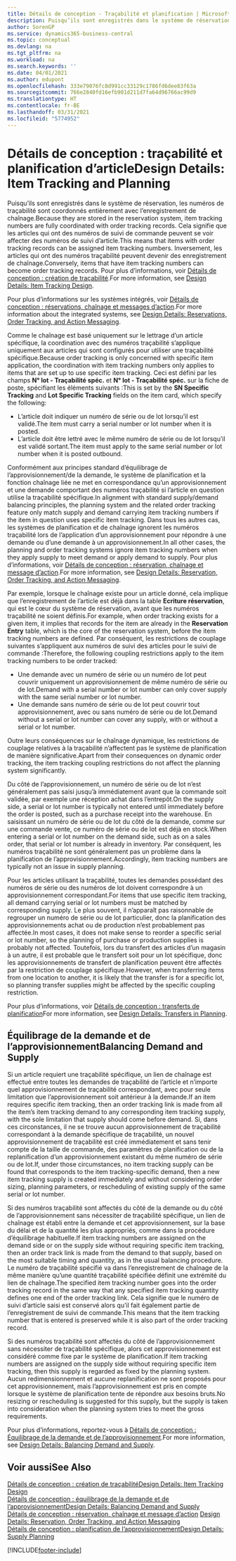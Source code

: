 ```yaml
---
title: Détails de conception - Traçabilité et planification | Microsoft Docs
description: Puisqu’ils sont enregistrés dans le système de réservation, les numéros de traçabilité sont coordonnés entièrement avec l’enregistrement de chaînage.
author: SorenGP
ms.service: dynamics365-business-central
ms.topic: conceptual
ms.devlang: na
ms.tgt_pltfrm: na
ms.workload: na
ms.search.keywords: ''
ms.date: 04/01/2021
ms.author: edupont
ms.openlocfilehash: 333e79076fc8d991cc33129c1786fd6dee83f63a
ms.sourcegitcommit: 766e2840fd16efb901d211d7fa64d96766ac99d9
ms.translationtype: HT
ms.contentlocale: fr-BE
ms.lasthandoff: 03/31/2021
ms.locfileid: "5774952"
---
```

# <a name="design-details-item-tracking-and-planning"></a><span data-ttu-id="343f8-103">Détails de conception : traçabilité et planification d’article</span><span class="sxs-lookup"><span data-stu-id="343f8-103">Design Details: Item Tracking and Planning</span></span>
<span data-ttu-id="343f8-104">Puisqu’ils sont enregistrés dans le système de réservation, les numéros de traçabilité sont coordonnés entièrement avec l’enregistrement de chaînage.</span><span class="sxs-lookup"><span data-stu-id="343f8-104">Because they are stored in the reservation system, item tracking numbers are fully coordinated with order tracking records.</span></span> <span data-ttu-id="343f8-105">Cela signifie que les articles qui ont des numéros de suivi de commande peuvent se voir affecter des numéros de suivi d’article.</span><span class="sxs-lookup"><span data-stu-id="343f8-105">This means that items with order tracking records can be assigned item tracking numbers.</span></span> <span data-ttu-id="343f8-106">Inversement, les articles qui ont des numéros traçabilité peuvent devenir des enregistrement de chaînage.</span><span class="sxs-lookup"><span data-stu-id="343f8-106">Conversely, items that have item tracking numbers can become order tracking records.</span></span> <span data-ttu-id="343f8-107">Pour plus d’informations, voir [Détails de conception : création de traçabilité](design-details-item-tracking-design.md).</span><span class="sxs-lookup"><span data-stu-id="343f8-107">For more information, see [Design Details: Item Tracking Design](design-details-item-tracking-design.md).</span></span>

<span data-ttu-id="343f8-108">Pour plus d’informations sur les systèmes intégrés, voir [Détails de conception : réservations, chaînage et messages d’action](design-details-reservation-order-tracking-and-action-messaging.md).</span><span class="sxs-lookup"><span data-stu-id="343f8-108">For more information about the integrated systems, see [Design Details: Reservations, Order Tracking, and Action Messaging](design-details-reservation-order-tracking-and-action-messaging.md).</span></span>

<span data-ttu-id="343f8-109">Comme le chaînage est basé uniquement sur le lettrage d’un article spécifique, la coordination avec des numéros traçabilité s’applique uniquement aux articles qui sont configurés pour utiliser une traçabilité spécifique.</span><span class="sxs-lookup"><span data-stu-id="343f8-109">Because order tracking is only concerned with specific item application, the coordination with item tracking numbers only applies to items that are set up to use specific item tracking.</span></span> <span data-ttu-id="343f8-110">Ceci est défini par les champs **N° lot - Traçabilité spéc.** et **N° lot - Traçabilité spéc.** sur la fiche de poste, spécifiant les éléments suivants :</span><span class="sxs-lookup"><span data-stu-id="343f8-110">This is set by the **SN Specific Tracking** and **Lot Specific Tracking** fields on the item card, which specify the following:</span></span>

- <span data-ttu-id="343f8-111">L’article doit indiquer un numéro de série ou de lot lorsqu’il est validé.</span><span class="sxs-lookup"><span data-stu-id="343f8-111">The item must carry a serial number or lot number when it is posted.</span></span>
- <span data-ttu-id="343f8-112">L’article doit être lettré avec le même numéro de série ou de lot lorsqu’il est validé sortant.</span><span class="sxs-lookup"><span data-stu-id="343f8-112">The item must apply to the same serial number or lot number when it is posted outbound.</span></span>

<span data-ttu-id="343f8-113">Conformément aux principes standard d’équilibrage de l’approvisionnement/de la demande, le système de planification et la fonction chaînage liée ne met en correspondance qu’un approvisionnement et une demande comportant des numéros traçabilité si l’article en question utilise la traçabilité spécifique.</span><span class="sxs-lookup"><span data-stu-id="343f8-113">In alignment with standard supply/demand balancing principles, the planning system and the related order tracking feature only match supply and demand carrying item tracking numbers if the item in question uses specific item tracking.</span></span> <span data-ttu-id="343f8-114">Dans tous les autres cas, les systèmes de planification et de chaînage ignorent les numéros traçabilité lors de l’application d’un approvisionnement pour répondre à une demande ou d’une demande à un approvisionnement.</span><span class="sxs-lookup"><span data-stu-id="343f8-114">In all other cases, the planning and order tracking systems ignore item tracking numbers when they apply supply to meet demand or apply demand to supply.</span></span> <span data-ttu-id="343f8-115">Pour plus d’informations, voir [Détails de conception : réservation, chaînage et message d’action](design-details-reservation-order-tracking-and-action-messaging.md).</span><span class="sxs-lookup"><span data-stu-id="343f8-115">For more information, see [Design Details: Reservation, Order Tracking, and Action Messaging](design-details-reservation-order-tracking-and-action-messaging.md).</span></span>

<span data-ttu-id="343f8-116">Par exemple, lorsque le chaînage existe pour un article donné, cela implique que l’enregistrement de l’article est déjà dans la table **Ecriture réservation**, qui est le cœur du système de réservation, avant que les numéros traçabilité ne soient définis.</span><span class="sxs-lookup"><span data-stu-id="343f8-116">For example, when order tracking exists for a given item, it implies that records for the item are already in the **Reservation Entry** table, which is the core of the reservation system, before the item tracking numbers are defined.</span></span> <span data-ttu-id="343f8-117">Par conséquent, les restrictions de couplage suivantes s’appliquent aux numéros de suivi des articles pour le suivi de commande :</span><span class="sxs-lookup"><span data-stu-id="343f8-117">Therefore, the following coupling restrictions apply to the item tracking numbers to be order tracked:</span></span>

- <span data-ttu-id="343f8-118">Une demande avec un numéro de série ou un numéro de lot peut couvrir uniquement un approvisionnement de même numéro de série ou de lot.</span><span class="sxs-lookup"><span data-stu-id="343f8-118">Demand with a serial number or lot number can only cover supply with the same serial number or lot number.</span></span>
- <span data-ttu-id="343f8-119">Une demande sans numéro de série ou de lot peut couvrir tout approvisionnement, avec ou sans numéro de série ou de lot.</span><span class="sxs-lookup"><span data-stu-id="343f8-119">Demand without a serial or lot number can cover any supply, with or without a serial or lot number.</span></span>

<span data-ttu-id="343f8-120">Outre leurs conséquences sur le chaînage dynamique, les restrictions de couplage relatives à la traçabilité n’affectent pas le système de planification de manière significative.</span><span class="sxs-lookup"><span data-stu-id="343f8-120">Apart from their consequences on dynamic order tracking, the item tracking coupling restrictions do not affect the planning system significantly.</span></span>

<span data-ttu-id="343f8-121">Du côté de l’approvisionnement, un numéro de série ou de lot n’est généralement pas saisi jusqu’à immédiatement avant que la commande soit validée, par exemple une réception achat dans l’entrepôt.</span><span class="sxs-lookup"><span data-stu-id="343f8-121">On the supply side, a serial or lot number is typically not entered until immediately before the order is posted, such as a purchase receipt into the warehouse.</span></span> <span data-ttu-id="343f8-122">En saisissant un numéro de série ou de lot du côté de la demande, comme sur une commande vente, ce numéro de série ou de lot est déjà en stock.</span><span class="sxs-lookup"><span data-stu-id="343f8-122">When entering a serial or lot number on the demand side, such as on a sales order, that serial or lot number is already in inventory.</span></span> <span data-ttu-id="343f8-123">Par conséquent, les numéros traçabilité ne sont généralement pas un problème dans la planification de l’approvisionnement.</span><span class="sxs-lookup"><span data-stu-id="343f8-123">Accordingly, item tracking numbers are typically not an issue in supply planning.</span></span>

<span data-ttu-id="343f8-124">Pour les articles utilisant la traçabilité, toutes les demandes possédant des numéros de série ou des numéros de lot doivent correspondre à un approvisionnement correspondant.</span><span class="sxs-lookup"><span data-stu-id="343f8-124">For items that use specific item tracking, all demand carrying serial or lot numbers must be matched by corresponding supply.</span></span> <span data-ttu-id="343f8-125">Le plus souvent, il n’apparaît pas raisonnable de regrouper un numéro de série ou de lot particulier, donc la planification des approvisionnements achat ou de production n’est probablement pas affectée.</span><span class="sxs-lookup"><span data-stu-id="343f8-125">In most cases, it does not make sense to reorder a specific serial or lot number, so the planning of purchase or production supplies is probably not affected.</span></span> <span data-ttu-id="343f8-126">Toutefois, lors du transfert des articles d’un magasin à un autre, il est probable que le transfert soit pour un lot spécifique, donc les approvisionnements de transfert de planification peuvent être affectés par la restriction de couplage spécifique.</span><span class="sxs-lookup"><span data-stu-id="343f8-126">However, when transferring items from one location to another, it is likely that the transfer is for a specific lot, so planning transfer supplies might be affected by the specific coupling restriction.</span></span>

<span data-ttu-id="343f8-127">Pour plus d’informations, voir [Détails de conception : transferts de planification](design-details-transfers-in-planning.md)</span><span class="sxs-lookup"><span data-stu-id="343f8-127">For more information, see [Design Details: Transfers in Planning](design-details-transfers-in-planning.md).</span></span>

## <a name="balancing-demand-and-supply"></a><span data-ttu-id="343f8-128">Équilibrage de la demande et de l’approvisionnement</span><span class="sxs-lookup"><span data-stu-id="343f8-128">Balancing Demand and Supply</span></span>
<span data-ttu-id="343f8-129">Si un article requiert une traçabilité spécifique, un lien de chaînage est effectué entre toutes les demandes de traçabilité de l’article et n’importe quel approvisionnement de traçabilité correspondant, avec pour seule limitation que l’approvisionnement soit antérieur à la demande.</span><span class="sxs-lookup"><span data-stu-id="343f8-129">If an item requires specific item tracking, then an order tracking link is made from all the item’s item tracking demand to any corresponding item tracking supply, with the sole limitation that supply should come before demand.</span></span> <span data-ttu-id="343f8-130">Si, dans ces circonstances, il ne se trouve aucun approvisionnement de traçabilité correspondant à la demande spécifique de traçabilité, un nouvel approvisionnement de traçabilité est créé immédiatement et sans tenir compte de la taille de commande, des paramètres de planification ou de la replanification d’un approvisionnement existant du même numéro de série ou de lot.</span><span class="sxs-lookup"><span data-stu-id="343f8-130">If, under those circumstances, no item tracking supply can be found that corresponds to the item tracking-specific demand, then a new item tracking supply is created immediately and without considering order sizing, planning parameters, or rescheduling of existing supply of the same serial or lot number.</span></span>

<span data-ttu-id="343f8-131">Si des numéros traçabilité sont affectés du côté de la demande ou du côté de l’approvisionnement sans nécessiter de traçabilité spécifique, un lien de chaînage est établi entre la demande et cet approvisionnement, sur la base du délai et de la quantité les plus appropriés, comme dans la procédure d’équilibrage habituelle.</span><span class="sxs-lookup"><span data-stu-id="343f8-131">If item tracking numbers are assigned on the demand side or on the supply side without requiring specific item tracking, then an order track link is made from the demand to that supply, based on the most suitable timing and quantity, as in the usual balancing procedure.</span></span> <span data-ttu-id="343f8-132">Le numéro de traçabilité spécifié va dans l’enregistrement de chaînage de la même manière qu’une quantité traçabilité spécifiée définit une extrémité du lien de chaînage.</span><span class="sxs-lookup"><span data-stu-id="343f8-132">The specified item tracking number goes into the order tracking record in the same way that any specified item tracking quantity defines one end of the order tracking link.</span></span> <span data-ttu-id="343f8-133">Cela signifie que le numéro de suivi d’article saisi est conservé alors qu’il fait également partie de l’enregistrement de suivi de commande.</span><span class="sxs-lookup"><span data-stu-id="343f8-133">This means that the item tracking number that is entered is preserved while it is also part of the order tracking record.</span></span>

<span data-ttu-id="343f8-134">Si des numéros traçabilité sont affectés du côté de l’approvisionnement sans nécessiter de traçabilité spécifique, alors cet approvisionnement est considéré comme fixe par le système de planification.</span><span class="sxs-lookup"><span data-stu-id="343f8-134">If item tracking numbers are assigned on the supply side without requiring specific item tracking, then this supply is regarded as fixed by the planning system.</span></span> <span data-ttu-id="343f8-135">Aucun redimensionnement et aucune replanification ne sont proposés pour cet approvisionnement, mais l’approvisionnement est pris en compte lorsque le système de planification tente de répondre aux besoins bruts.</span><span class="sxs-lookup"><span data-stu-id="343f8-135">No resizing or rescheduling is suggested for this supply, but the supply is taken into consideration when the planning system tries to meet the gross requirements.</span></span>

<span data-ttu-id="343f8-136">Pour plus d’informations, reportez-vous à [Détails de conception : Équilibrage de la demande et de l’approvisionnement](design-details-balancing-demand-and-supply.md).</span><span class="sxs-lookup"><span data-stu-id="343f8-136">For more information, see [Design Details: Balancing Demand and Supply](design-details-balancing-demand-and-supply.md).</span></span>  

## <a name="see-also"></a><span data-ttu-id="343f8-137">Voir aussi</span><span class="sxs-lookup"><span data-stu-id="343f8-137">See Also</span></span>  
[<span data-ttu-id="343f8-138">Détails de conception : création de traçabilité</span><span class="sxs-lookup"><span data-stu-id="343f8-138">Design Details: Item Tracking Design</span></span>](design-details-item-tracking-design.md)  
[<span data-ttu-id="343f8-139">Détails de conception : équilibrage de la demande et de l’approvisionnement</span><span class="sxs-lookup"><span data-stu-id="343f8-139">Design Details: Balancing Demand and Supply</span></span>](design-details-balancing-demand-and-supply.md)  
<span data-ttu-id="343f8-140">[Détails de conception : réservation, chaînage et message d’action](design-details-reservation-order-tracking-and-action-messaging.md) </span><span class="sxs-lookup"><span data-stu-id="343f8-140">[Design Details: Reservation, Order Tracking, and Action Messaging](design-details-reservation-order-tracking-and-action-messaging.md) </span></span>  
[<span data-ttu-id="343f8-141">Détails de conception : planification de l’approvisionnement</span><span class="sxs-lookup"><span data-stu-id="343f8-141">Design Details: Supply Planning</span></span>](design-details-supply-planning.md)  


[!INCLUDE[footer-include](includes/footer-banner.md)]
